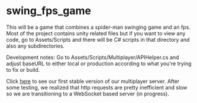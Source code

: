 # swing_fps_game

This will be a game that combines a spider-man swinging game and an fps. Most of the project contains unity related files but if you want to view any code, go to Assets/Scripts and there will be C# scripts in that directory and also any subdirectories.

Development notes:
Go to Assets/Scripts/Multiplayer/APIHelper.cs and adjust baseURL to either local or production according to what you're trying to fix or build.

Click <a href="https://github.com/lavindude/renovated_swing_backend">here</a> to see our first stable version of our multiplayer server. After some testing, we realized that http requests are pretty inefficient and slow so we are transitioning to a WebSocket based server (in progress).
